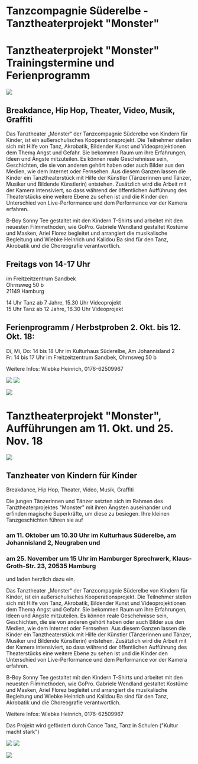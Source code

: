 # Tanzcompagnie Süderelbe - Tanztheaterprojekt "Monster"  




# Tanztheaterprojekt "Monster" Trainingstermine und Ferienprogramm

![](/img/monster_Training_18.jpg)

## Breakdance, Hip Hop, Theater, Video, Musik, Graffiti  

Das Tanztheater „Monster“ der Tanzcompagnie Süderelbe von Kindern für Kinder, ist ein außerschulisches Kooperationsprojekt. 
Die Teilnehmer stellen sich mit Hilfe von Tanz, Akrobatik, Bildender Kunst und Videoprojektionen dem Thema Angst und Gefahr. 
Sie bekommen Raum um ihre Erfahrungen, Ideen und Ängste mitzuteilen. Es können reale Geschehnisse sein, Geschichten, die sie 
von anderen gehört haben oder auch Bilder aus den Medien, wie dem Internet oder Fernsehen. Aus diesem Ganzen lassen die Kinder 
ein Tanztheaterstück mit Hilfe der Künstler (Tänzerinnen und Tänzer, Musiker und Bildende Künstlerin) entstehen. 
Zusätzlich wird die Arbeit mit der Kamera intensiviert, so dass während der öffentlichen Aufführung des Theaterstücks 
eine weitere Ebene zu sehen ist und die Kinder den Unterschied von Live-Performance und dem Performance vor der Kamera erfahren.
 
B-Boy Sonny Tee gestaltet mit den Kindern T-Shirts und arbeitet mit den neuesten Filmmethoden, wie GoPro. 
Gabriele Wendland gestaltet Kostüme und Masken, Ariel Florez begleitet und arrangiert die musikalische Begleitung 
und Wiebke Heinrich und Kalidou Ba sind für den Tanz, Akrobatik und die Choreografie verantwortlich.

## Freitags von 14-17 Uhr    
im Freitzeitzentrum Sandbek  
Ohrnsweg 50 b  
21149 Hamburg   

14 Uhr Tanz ab 7 Jahre, 15.30 Uhr Videoprojekt  
15 Uhr Tanz ab 12 Jahre, 16.30 Uhr Videoprojekt
      
## Ferienprogramm / Herbstproben 2. Okt. bis 12. Okt. 18:  
Di, Mi, Do: 14 bis 18 Uhr im Kulturhaus Süderelbe, Am Johannisland 2  
Fr: 14 bis 17 Uhr im Freitzeitzentrum Sandbek, Ohrnsweg 50 b  
 
Weitere Infos: Wiebke Heinrich, 0176-62509967

![](/img/Logo_CT_WEB.jpg)    ![](/img/BfB_Absendermarke.jpg)  

![](/img/Logo_Tanz_Compagnie_Final.jpg)




# Tanztheaterprojekt "Monster", Aufführungen am 11. Okt. und 25. Nov. 18

![](/img/monster_Auffuehrung_18.jpg)

## Tanzheater von Kindern für Kinder  
Breakdance, Hip Hop, Theater, Video, Musik, Graffiti  

Die jungen Tänzerinnen und Tänzer setzten sich im Rahmen des Tanztheaterprojektes "Monster" mit ihren Ängsten
auseinander und erfinden magische Superkräfte, um diese zu besiegen. Ihre kleinen Tanzgeschichten führen  sie
auf   

### am 11. Oktober um 10.30 Uhr im Kulturhaus Süderelbe, am Johannisland 2, Neugraben  und   

### am 25. November um 15 Uhr im Hamburger Sprechwerk, Klaus-Groth-Str. 23, 20535 Hamburg  

und laden herzlich dazu ein. 

Das Tanztheater „Monster“ der Tanzcompagnie Süderelbe von Kindern für Kinder, ist ein außerschulisches Kooperationsprojekt. 
Die Teilnehmer stellen sich mit Hilfe von Tanz, Akrobatik, Bildender Kunst und Videoprojektionen dem Thema Angst und Gefahr. 
Sie bekommen Raum um ihre Erfahrungen, Ideen und Ängste mitzuteilen. Es können reale Geschehnisse sein, Geschichten, die sie 
von anderen gehört haben oder auch Bilder aus den Medien, wie dem Internet oder Fernsehen. Aus diesem Ganzen lassen die Kinder 
ein Tanztheaterstück mit Hilfe der Künstler (Tänzerinnen und Tänzer, Musiker und Bildende Künstlerin) entstehen. 
Zusätzlich wird die Arbeit mit der Kamera intensiviert, so dass während der öffentlichen Aufführung des Theaterstücks 
eine weitere Ebene zu sehen ist und die Kinder den Unterschied von Live-Performance und dem Performance vor der Kamera erfahren.
 
B-Boy Sonny Tee gestaltet mit den Kindern T-Shirts und arbeitet mit den neuesten Filmmethoden, wie GoPro. 
Gabriele Wendland gestaltet Kostüme und Masken, Ariel Florez begleitet und arrangiert die musikalische Begleitung 
und Wiebke Heinrich und Kalidou Ba sind für den Tanz, Akrobatik und die Choreografie verantwortlich.

Weitere Infos: Wiebke Heinrich, 0176-62509967

Das Projekt wird gefördert durch Cance Tanz, Tanz in Schulen ("Kultur macht stark")
 
![](/img/Logo_CT_WEB.jpg)    ![](/img/BfB_Absendermarke.jpg)  

![](/img/Logo_Tanz_Compagnie_Final.jpg)

